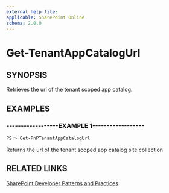 ```yaml
---
external help file:
applicable: SharePoint Online
schema: 2.0.0
---
```

# Get-TenantAppCatalogUrl

## SYNOPSIS
Retrieves the url of the tenant scoped app catalog.

## EXAMPLES

### ------------------EXAMPLE 1------------------
```powershell
PS:> Get-PnPTenantAppCatalogUrl
```

Returns the url of the tenant scoped app catalog site collection

## RELATED LINKS

[SharePoint Developer Patterns and Practices](http://aka.ms/sppnp)